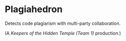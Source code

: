# Plagiahedron

Detects code plagiarism with multi-party collaboration.

(A *Keepers of the Hidden Temple (Team 1)* production.)